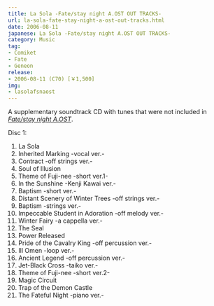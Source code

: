 ```yaml
---
title: La Sola -Fate/stay night A.OST OUT TRACKS-
url: la-sola-fate-stay-night-a-ost-out-tracks.html
date: 2006-08-11
japanese: La Sola -Fate/stay night A.OST OUT TRACKS-
category: Music
tag:
- Comiket
- Fate
- Geneon
release:
- 2006-08-11 (C70) [￥1,500]
img:
- lasolafsnaost
---
```


A supplementary soundtrack CD with tunes that were not included in [*Fate/stay night A.OST*](fate-stay-night-a-ost.html).

Disc 1:
<ol>
  <li>La Sola</li>
  <li title="受け継がれし刻印 -vocal ver.-">Inherited Marking -vocal ver.-</li>
  <li title="契約 -off strings ver.-">Contract -off strings ver.-</li>
  <li title="夢幻の魂">Soul of Illusion</li>
  <li title="藤ねえのテーマ -short ver.1-">Theme of Fuji-nee -short ver.1-</li>
  <li title="日差しの中で -Kenji Kawai ver.-">In the Sunshine -Kenji Kawai ver.-</li>
  <li title="洗礼 -short ver.-">Baptism -short ver.-</li>
  <li title="冬木遠景 -off strings ver.-">Distant Scenery of Winter Trees -off strings ver.-</li>
  <li title="洗礼 -strings ver.-">Baptism -strings ver.-</li>
  <li title="憧れの優等生 -off melody ver.-">Impeccable Student in Adoration -off melody ver.-</li>
  <li title="冬の妖精 -a cappella ver.-">Winter Fairy -a cappella ver.-</li>
  <li title="結界">The Seal</li>
  <li title="解き放つ力">Power Released</li>
  <li title="騎士王の誇り -off percussion ver.-">Pride of the Cavalry King -off percussion ver.-</li>
  <li title="凶兆 -loop ver.-">Ill Omen -loop ver.-</li>
  <li title="太古の伝承 -off percussion ver.-">Ancient Legend -off percussion ver.-</li>
  <li title="漆黒の十字架 -taiko ver.-">Jet-Black Cross -taiko ver.-</li>
  <li title="藤ねえのテーマ -short ver.2-">Theme of Fuji-nee -short ver.2-</li>
  <li title="魔術回路">Magic Circuit</li>
  <li title="魔城の罠">Trap of the Demon Castle</li>
  <li title="運命の夜 -piano ver.-">The Fateful Night -piano ver.-</li>
</ol>